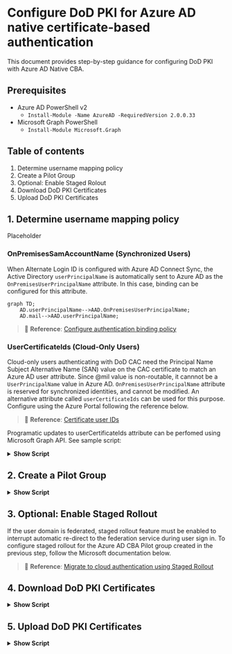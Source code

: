 # Configure DoD PKI for Azure AD native certificate-based authentication
This document provides step-by-step guidance for configuring DoD PKI with Azure AD Native CBA.

## Prerequisites
- Azure AD PowerShell v2
  - `Install-Module -Name AzureAD -RequiredVersion 2.0.0.33`
- Microsoft Graph PowerShell
  - `Install-Module Microsoft.Graph`

## Table of contents

1. Determine username mapping policy
2. Create a Pilot Group
3. Optional: Enable Staged Rolout
4. Download DoD PKI Certificates
5. Upload DoD PKI Certificates

## 1. Determine username mapping policy

Placeholder

### OnPremisesSamAccountName (Synchronized Users)
When Alternate Login ID is configured with Azure AD Connect Sync, the Active Directory `userPrincipalName` is automatically sent to Azure AD as the `OnPremisesUserPrincipalName` attribute. In this case, binding can be configured for this attribute.

```mermaid
graph TD;
    AD.userPrincipalName-->AAD.OnPremisesUserPrincipalName;
    AD.mail-->AAD.userPrincipalName;
```
> 📘 **Reference**: [Configure authentication binding policy](https://learn.microsoft.com/en-us/azure/active-directory/authentication/how-to-certificate-based-authentication#step-3-configure-authentication-binding-policy)

### UserCertificateIds (Cloud-Only Users)
Cloud-only users authenticating with DoD CAC need the Principal Name Subject Alternative Name (SAN) value on the CAC certificate to match an Azure AD user attribute. Since @mil value is non-routable, it cannnot be a `UserPrincipalName` value in Azure AD. `OnPremisesUserPrincipalName` attribute is reserved for synchronized identities, and cannot be modified. An alternative attribute called `userCertificateIds` can be used for this purpose. Configure using the Azure Portal following the reference below.

> 📘 **Reference**: [Certificate user IDs](https://learn.microsoft.com/en-us/azure/active-directory/authentication/concept-certificate-based-authentication-certificateuserids)

Programatic updates to userCertificateIds attribute can be perfomed using Microsoft Graph API. See sample script:
<details><summary><b>Show Script</b></summary>
<p>

````PowerShell
function UpdateUserCertIDs {
    Param ([string]$UPN,[string]$CACPrincipalName)
    $certids = "X509:<PN>$CACPrincipalName"
    $body=@{
        "@odata.context"= "https://graph.microsoft.us/beta/$metadata#users/$entity"
        "authorizationInfo"= @{
            "certificateUserIds"= @(
                $certids
            )
        }
    }
    write-host -ForegroundColor Yellow "UPDATE: Adding userCertificateIds for $UPN. New Value: $CACPrincipalName"
    Update-MgUser -UserId $UPN -BodyParameter $body
}

##### UPDATE PARAMETERS #####
[string]$UPN = "mytestuser@contoso.onmicrosoft.us"
[string]$PrincipalName = "123456789101112@mil"

Connect-MgGraph -Environment USGov -Scopes User.ReadWrite.All
UpdateUserCertIDs -UPN $upn -CACPrincipalName $PrincipalName

# Verify value for single user
$user = Get-MgUser -UserId $UPN
$user.AuthorizationInfo.CertificateUserIds

````
</p>
</details>

## 2. Create a Pilot Group

<details><summary><b>Show Script</b></summary>
<p>

````PowerShell
##### UPDATE PARAMETERS #####
$DisplayName = "Azure AD CBA Pilot"
$MailNickname = "AzureADCBAPilot"
Connect-MGGraph -Environment USGov -Scopes Group.ReadWrite.All
New-MgGroup -DisplayName $DisplayName -MailEnabled:$false -MailNickname $MailNickname -SecurityEnabled:$true
````

</p>
</details>

## 3. Optional: Enable Staged Rollout
If the user domain is federated, staged rollout feature must be enabled to interrupt automatic re-direct to the federation service during user sign in. To configure staged rollout for the Azure AD CBA Pilot group created in the previous step, follow the Microsoft documentation below.

> 📘 **Reference**: [Migrate to cloud authentication using Staged Rollout](https://learn.microsoft.com/en-us/azure/active-directory/hybrid/how-to-connect-staged-rollout)

## 4. Download DoD PKI Certificates

<details><summary><b>Show Script</b></summary>
<p>

````PowerShell
##### UPDATE PARAMETERS #####
$Environment = "USGov"
$CertFileURL = "https://dl.dod.cyber.mil/wp-content/uploads/pki-pke/zip/certificates_pkcs7_DoD.zip"
$WorkingDirectory = "$env:USERPROFILE"+"\DoDPKI\"

function GetCertificateFiles {
    Param($CertFileURL,$WorkingDirectory)
    $outfile = $("$WorkingDirectory/certificates_pkcs7_DOD.zip")
    curl $CertFileURL -OutFile $outfile
    Return $outfile
}

$zip = GetCertificateFiles -CertFileURL $CertFileURL -WorkingDirectory $WorkingDirectory
Expand-Archive -Path $zip -DestinationPath $WorkingDirectory
$p7bfile = Get-ChildItem -Path $WorkingDirectory -Include *.der.p7b -Recurse -ErrorAction SilentlyContinue | ?{$_.Name -notmatch "Root"}
$DoDCerts = Import-Certificate -FilePath $p7bfile -CertStoreLocation Cert:\CurrentUser\My
$IDCerts = $DoDCerts | ?{$_.Subject -match "^(CN=DOD ID CA)" -or $_.Subject -match "^(CN=DOD Root CA)"}
Write-Host -ForegroundColor Green "Certificates Downloaded Successfully"
````
</p>
</details>

## 5. Upload DoD PKI Certificates

<details><summary><b>Show Script</b></summary>
<p>

````PowerShell
#region functions
function UploadDoDCertificates {
    Param([array]$IDCerts,[array]$IDCACrls)
    foreach ($cert in $IDCerts) {
        $crl = ''
        $root = $cert.Subject -match "root"
        $num = $cert.Subject.split("=")[1] -replace "[^0-9]+",""
        $crl = $IDCACRLs | ?{$_ -match $num}
        if (!$crl -and !$root) {
            $crl = "http://crl.disa.mil/crl/DODIDCA_"+$num+".crl"
        }
        Try {
            UploadCert -certbinary $cert.RawData -crl $crl -isroot $root
        } catch [exception] {
            write-host -ForegroundColor Cyan "Certificate already exists"
        }
    }
}

function UploadCert {
    Param($certbinary,$crl,$deltacrl,$isroot)
    if ($isroot) {$authority=0} else {$authority=1}
    $new_ca=New-Object -TypeName Microsoft.Open.AzureAD.Model.CertificateAuthorityInformation
    $new_ca.AuthorityType=$authority
    $new_ca.TrustedCertificate=$certbinary
    $new_ca.crlDistributionPoint=$crl
    New-AzureADTrustedCertificateAuthority -CertificateAuthorityInformation $new_ca
}
#endregion

$IDCACRLs = @(`
"http://crl.disa.mil/crl/DODROOTCA2.crl",`
"http://crl.disa.mil/crl/DODROOTCA3.crl",`
"http://crl.disa.mil/crl/DODROOTCA4.crl",`
"http://crl.disa.mil/crl/DODROOTCA5.crl",`
"http://crl.disa.mil/crl/DODIDCA_33.crl",`
"http://crl.disa.mil/crl/DODIDCA_34.crl",`
"http://crl.disa.mil/crl/DODIDCA_39.crl",`
"http://crl.disa.mil/crl/DODIDCA_40.crl",`
"http://crl.disa.mil/crl/DODIDCA_41.crl",`
"http://crl.disa.mil/crl/DODIDCA_42.crl",`
"http://crl.disa.mil/crl/DODIDCA_43.crl",`
"http://crl.disa.mil/crl/DODIDCA_44.crl",`
"http://crl.disa.mil/crl/DODIDCA_49.crl",`
"http://crl.disa.mil/crl/DODIDCA_50.crl",`
"http://crl.disa.mil/crl/DODIDCA_51.crl",`
"http://crl.disa.mil/crl/DODIDCA_52.crl",`
"http://crl.disa.mil/crl/DODIDCA_59.crl",`
"http://crl.disa.mil/crl/DODIDCA_62.crl",`
"http://crl.disa.mil/crl/DODIDCA_63.crl",`
"http://crl.disa.mil/crl/DODIDCA_64.crl",`
"http://crl.disa.mil/crl/DODIDCA_65.crl")

# Match the certificates to CRLs and upload with AAD PowerShell
Write-Host -ForegroundColor Cyan "Connecting to Azure AD PowerShell module. Sign in as a Global Administrator."
Connect-AzureAD -AzureEnvironmentName AzureUSGovernment

#Upload certs
UploadDoDCertificates -IDCerts $IDCerts -IDCACrls $IDCACRLs

Write-Host -ForegroundColor Green "Certificates Uploaded Successfully"
````
</p>
</details>


